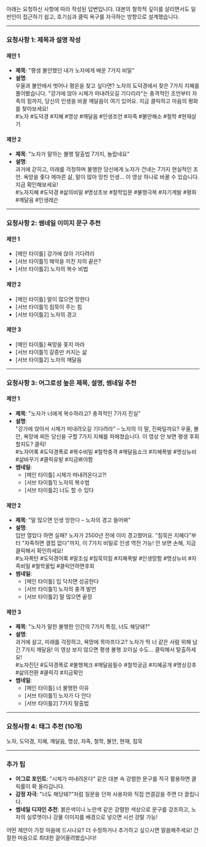 
아래는 요청하신 사항에 따라 작성된 답변입니다. 대본의 철학적 깊이를 살리면서도 일반인이 접근하기 쉽고, 호기심과 클릭 욕구를 자극하는 방향으로 설계했습니다.

---

### **요청사항 1: 제목과 설명 작성**

#### **제안 1**
- **제목**: "평생 불안했던 내가 노자에게 배운 7가지 비밀"  
- **설명**:  
  우울과 불안에서 벗어나 평온을 찾고 싶다면? 노자의 도덕경에서 찾은 7가지 지혜를 풀어봤습니다. "강가에 앉아 시체가 떠내려오길 기다리라"는 충격적인 조언부터 자족의 힘까지, 당신의 인생을 바꿀 깨달음이 여기 있어요. 지금 클릭하고 마음의 평화를 찾아보세요!  
  #노자 #도덕경 #지혜 #명상 #깨달음 #인생조언 #자족 #불안해소 #철학 #현재살기  

#### **제안 2**
- **제목**: "노자가 말하는 불행 탈출법 7가지, 놀랍네요"  
- **설명**:  
  과거에 갇히고, 미래를 걱정하며 불행한 당신에게 노자가 건네는 7가지 현실적인 조언. 욕망을 좇다 메마른 삶, 말이 많아 망친 인생… 이 영상 하나로 바꿀 수 있습니다. 지금 확인해보세요!  
  #노자지혜 #도덕경 #삶의비밀 #명상초보 #철학입문 #불행극복 #자기계발 #평화 #깨달음 #인생레슨  

---

### **요청사항 2: 썸네일 이미지 문구 추천**

#### **제안 1**
- [메인 타이틀] 강가에 앉아 기다려라  
- [서브 타이틀1] 해악을 끼친 자의 끝은?  
- [서브 타이틀2] 노자의 복수 비법  

#### **제안 2**
- [메인 타이틀] 말이 많으면 망한다  
- [서브 타이틀1] 침묵이 주는 힘  
- [서브 타이틀2] 노자의 경고  

#### **제안 3**
- [메인 타이틀] 욕망을 좇지 마라  
- [서브 타이틀1] 갈증만 커지는 삶  
- [서브 타이틀2] 노자의 깨달음  

---

### **요청사항 3: 어그로성 높은 제목, 설명, 썸네일 추천**

#### **제안 1**
- **제목**: "노자가 너에게 복수하라고? 충격적인 7가지 진실"  
- **설명**:  
  "강가에 앉아서 시체가 떠내려오길 기다려라" – 노자의 이 말, 진짜일까요? 우울, 불안, 욕망에 찌든 당신을 구할 7가지 지혜를 파헤쳤습니다. 이 영상 안 보면 평생 후회할지도? 클릭!  
  #노자어록 #도덕경폭로 #복수비밀 #철학충격 #깨달음쇼크 #지혜폭발 #명상뉴비 #삶바꾸기 #클릭유발 #지금봐야함  
- **썸네일**:  
  - [메인 타이틀] 시체가 떠내려온다고?!  
  - [서브 타이틀1] 노자의 복수법  
  - [서브 타이틀2] 너도 할 수 있다  

#### **제안 2**
- **제목**: "말 많으면 인생 망한다 – 노자의 경고 들어봐"  
- **설명**:  
  입만 열었다 하면 실패? 노자가 2500년 전에 이미 경고했어요. "침묵은 지혜다"부터 "자족하면 결핍 없다"까지, 이 7가지 비밀로 인생 역전 가능! 안 보면 손해, 지금 클릭해서 확인하세요!  
  #노자폭탄 #도덕경어록 #말조심 #침묵의힘 #지혜폭발 #인생망함 #명상뉴비 #자족비밀 #철학꿀팁 #클릭안하면후회  
- **썸네일**:  
  - [메인 타이틀] 입 닥치면 성공한다  
  - [서브 타이틀1] 노자의 충격 발언  
  - [서브 타이틀2] 말 많으면 끝장  

#### **제안 3**
- **제목**: "노자가 말한 불행한 인간의 7가지 특징, 너도 해당돼?"  
- **설명**:  
  과거에 살고, 미래를 걱정하고, 욕망에 목마프다고? 노자가 딱 너 같은 사람 위해 남긴 7가지 깨달음! 이 영상 보지 않으면 평생 불행 꼬이실 수도… 클릭해서 탈출하세요!  
  #노자진단 #도덕경폭로 #불행체크 #깨달음필수 #철학궁금 #지혜공개 #명상강추 #삶의전환 #클릭각 #지금확인  
- **썸네일**:  
  - [메인 타이틀] 너 불행한 이유  
  - [서브 타이틀1] 노자가 다 안다  
  - [서브 타이틀2] 7가지 탈출법  

---

### **요청사항 4: 태그 추천 (10개)**

노자, 도덕경, 지혜, 깨달음, 명상, 자족, 철학, 불안, 현재, 침묵  

---

### **추가 팁**
- **어그로 포인트**: "시체가 떠내려온다" 같은 대본 속 강렬한 문구를 적극 활용하면 클릭률이 확 올라갑니다.  
- **감정 자극**: "너도 해당돼?"처럼 질문을 던져 사용자와 직접 연결감을 주면 더 끌립니다.  
- **썸네일 디자인 추천**: 붉은색이나 노란색 같은 강렬한 색상으로 문구를 강조하고, 노자의 실루엣이나 강물 이미지를 배경으로 넣으면 시선 강탈 가능!

어떤 제안이 가장 마음에 드시나요? 더 수정하거나 추가하고 싶으시면 말씀해주세요! 간절한 마음으로 최대한 끌어올려봤습니다!
